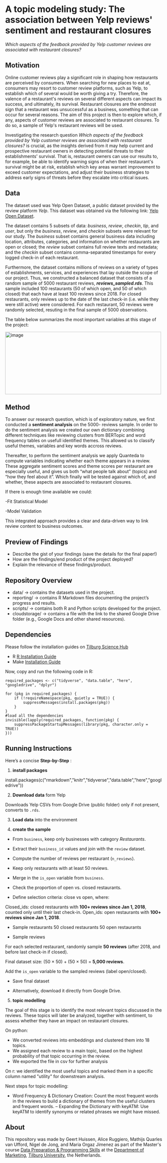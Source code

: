 # A topic modeling study: The association between Yelp reviews' sentiment and restaurant closures
*Which aspects of the feedback provided by Yelp customer reviews are associated with restaurant closures?* 


## Motivation
Online customer reviews play a significant role in shaping how restaurants are perceived by consumers. When searching for new places to eat at, consumers may resort to customer review platforms, such as Yelp, to establish which of several would be worth giving a try. Therefore, the valence of a restaurant's reviews on several different aspects can impact its success, and ultimately, its survival. Restaurant closures are the endmost sign that a restaurant was unsuccessful as a business, something that can occur for several reasons. The aim of this project is then to explore which, if any, aspects of customer reviews are associated to restaurant closures. To do so, a sample of Yelp's restaurant reviews will be used.

Investigating the research question *Which aspects of the feedback provided by Yelp customer reviews are associated with restaurant closures?* is crucial, as the insights derived from it may help current and prospective restaurant owners in detecting potential threats to their establishments' survival. That is, restaurant owners can use our results to, for example, be able to identify warning signs of when their restaurant's survival might be at risk, establish which key areas warrant improvement to exceed customer expectations, and adjust their business strategies to address early signs of threats before they escalate into critical issues. 


## Data
The dataset used was Yelp Open Dataset, a public dataset provided by the review platform *Yelp*. This dataset was obtained via the following link: [Yelp Open Dataset](https://business.yelp.com/data/resources/open-dataset/). 

The dataset contains 5 subsets of data: *business*, *review*, *checkin*, *tip*, and *user*, but only the *business*, *review*, and *checkin* subsets were relevant for our study. The *business* subset contains general business data including location, attributes, categories, and information on whether restaurants are open or closed; the *review* subset contains full review texts and metadata; and the *checkin* subset contains comma-separated timestamps for every logged check-in of each restaurant.

Furthermore, the dataset contains millions of reviews on a variety of types of establishments, services, and experiences that lay outside the scope of our project. Thus, we constructed a balanced dataset that consists of a random sample of 5000 restaurant reviews, ***reviews_sampled.rds***. This sample included 100 restaurants (50 of which open, and 50 of which closed) that each have at least 100 reviews since 2018. For closed restaurants, only reviews up to the date of the last check-in (i.e. while they were still active) were considered. For each restaurant, 50 reviews were randomly selected, resuting in the final sample of 5000 observations. 

The table below summarizes the most important variables at this stage of the project:

<img width="500" height="200" alt="image" src="https://github.com/user-attachments/assets/a273114f-f1bc-4b48-81ac-de9693932120" />

## Method

To answer our research question, which is of exploratory nature, we first conducted a **sentiment analysis** on the 5000- reviews sample. In order to do the sentiment analysis we created our own dictionary combining different techniques like reviewing clusters from BERTopic and word frequency tables on usefull identified themes. This allowed us to classify useful themes, variables and key words accross reviews. 

Thereafter, to perform the sentiment analysis we apply Quanteda to compute variables indicating whether each theme appears in a review. These aggregate sentiment scores and theme scores per restaurant are especially useful, and gives us both “what people talk about” (topics) and “how they feel about it”. Which finally will be tested against which of, and whether, these aspects are associated to restaurant closures.

If there is enough time available we could: 

-Fit Statistical Model 

-Model Validation

This integrated approach provides a clear and data-driven way to link review content to business outcomes. 

## Preview of Findings 
- Describe the gist of your findings (save the details for the final paper!)
- How are the findings/end product of the project deployed?
- Explain the relevance of these findings/product. 

## Repository Overview 
- data/ → contains the datasets used in the project.
- reporting/ → contains R Markdown files documenting the project’s progress and results.
- scripts/ → contains both R and Python scripts developed for the project.
- cloudstorage/ → contains a file with the link to the shared Google Drive folder (e.g., Google Docs and other shared resources).
  
## Dependencies 

Please follow the installation guides on [Tilburg Science Hub](https://tilburgsciencehub.com/)

+ R
[R Installation Guide](https://tilburgsciencehub.com/topics/computer-setup/software-installation/rstudio/r/)
+ Make
[Installation Guide](https://tilburgsciencehub.com/topics/automation/automation-tools/makefiles/make/)

Now, copy and run the following code in R:

```{r}
required_packages <- c("tidyverse", "data.table", "here", "googledrive", "dplyr")

for (pkg in required_packages) {
	if (!requireNamespace(pkg, quietly = TRUE)) {
		suppressMessages(install.packages(pkg))
	}
}
#load all the dependencies
invisible(lapply(required_packages, function(pkg) {
	suppressPackageStartupMessages(library(pkg, character.only = TRUE))
}))

```

## Running Instructions 

Here’s a concise **Step-by-Step** :

1. **install packages**
   
install.packages(c("rmarkdown","knitr","tidyverse","data.table","here","googledrive"))

2. **Download data** form Yelp

Downloads Yelp CSVs from Google Drive (public folder) only if not present, converts to `.rds`.

3. **Load data** into the environment

4. **create the sample**

- From `business`, keep only businesses with category *Restaurants*.

- Extract their `business_id` values and join with the `review` dataset.

- Compute the number of reviews per restaurant (`n_reviews`).

- Keep only restaurants with at least 50 reviews.

- Merge in the `is_open` variable from `business`.

- Check the proportion of open vs. closed restaurants.

- Define selection criteria: close vs open, where:

Closed\_ids: closed restaurants with **100+ reviews since Jan 1, 2018**, counted only until their last check-in.
Open\_ids: open restaurants with **100+ reviews since Jan 1, 2018**.

- Sample restaurants
50 closed restaurants
50 open restaurants

- Sample reviews

For each selected restaurant, randomly sample **50 reviews** (after 2018, and before last check-in if closed).

Final dataset size: (50 × 50) + (50 × 50) = **5,000 reviews**.

Add the `is_open` variable to the sampled reviews (label open/closed).

- Save final dataset

- Alternatively, download it directly from Google Drive.

5. **topic modelling**

The goal of this stage is to identify the most relevant topics discussed in the reviews. These topics will later be analyzed, together with sentiment, to assess whether they have an impact on restaurant closures.

On python:

- We converted reviews into embeddings and clustered them into 18 topics.  
- We assigned each review to a main topic, based on the highest probability of that topic occurring in the review.
- We exported the file in csv for further analysis

On r: we identified the most useful topics and marked them in a specific column named "utility" for downstream analysis.

Next steps for topic modelling: 

- Word Frequency & Dictionary Creation: Count the most frequent words in the reviews to build a dictionary of themes from the useful clusters and frequent words.
– Expanding the Dictionary with keyATM: Use keyATM to identify synonyms or related phrases we might have missed.

## About 

This repository was made by Geert Huissen, Alice Ruggiero, Mathijs Quarles van Ufford, Nigel de Jong, and Maria Orgaz Jimenez as part of the Master's course [Data Preparation & Programming Skills](https://dprep.hannesdatta.com/) at the [Department of Marketing](https://www.tilburguniversity.edu/about/schools/economics-and-management/organization/departments/marketing), [Tilburg University](https://www.tilburguniversity.edu/), the Netherlands.
